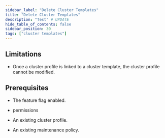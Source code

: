```yaml
---
sidebar_label: "Delete Cluster Templates"
title: "Delete Cluster Templates"
description: "Test" # UPDATE
hide_table_of_contents: false
sidebar_position: 30
tags: ["cluster templates"]
---
```


## Limitations

- Once a cluster profile is linked to a cluster template, the cluster profile cannot be modified.

## Prerequisites

- The <blank> feature flag enabled.

- <blank> permissions
- An existing cluster profile.

- An existing maintenance policy.
